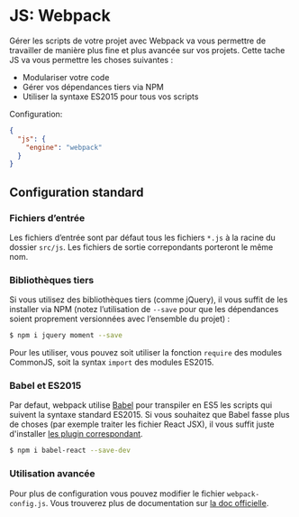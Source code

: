 
JS: Webpack
===============================================================================

Gérer les scripts de votre projet avec Webpack va vous permettre de travailler
de manière plus fine et plus avancée sur vos projets. Cette tache JS va vous
permettre les choses suivantes :

* Modulariser votre code
* Gérer vos dépendances tiers via NPM
* Utiliser la syntaxe ES2015 pour tous vos scripts

Configuration:
```json
{
  "js": {
    "engine": "webpack"
  }
}
```


Configuration standard
-------------------------------------------------------------------------------

### Fichiers d’entrée

Les fichiers d’entrée sont par défaut tous les fichiers `*.js` à la racine du dossier `src/js`.
Les fichiers de sortie correpondants porteront le même nom.

### Bibliothèques tiers

Si vous utilisez des bibliothèques tiers (comme jQuery), il vous suffit de les
installer via NPM (notez l’utilisation de `--save` pour que les dépendances
soient proprement versionnées avec l’ensemble du projet) :

```bash
$ npm i jquery moment --save
```

Pour les utiliser, vous pouvez soit utiliser la fonction `require` des modules
CommonJS, soit la syntax `import` des modules ES2015.

### Babel et ES2015

Par defaut, webpack utilise [Babel](http://babeljs.io/) pour transpiler en
ES5 les scripts qui suivent la syntaxe standard ES2015. Si vous souhaitez que
Babel fasse plus de choses (par exemple traiter les fichier React JSX), il vous
suffit juste d'installer [les plugin correspondant](http://babeljs.io/docs/plugins/).

```bash
$ npm i babel-react --save-dev
```

### Utilisation avancée

Pour plus de configuration vous pouvez modifier le fichier `webpack-config.js`.
Vous trouverez plus de documentation sur [la doc officielle](http://webpack.github.io/docs/).
